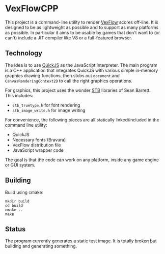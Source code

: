 # VexFlowCPP

This project is a command-line utility to render
[VexFlow](https://github.com/vexflow/vexflow) scores off-line. It is designed to
be as lightweight as possible and to support as many platforms as possible. In
particular it aims to be usable by games that don't want to (or can't) include a
JIT compiler like V8 or a full-featured browser.

## Technology

The idea is to use [QuickJS](https://bellard.org/quickjs/) as the JavaScript
interpreter. The main program is a C++ application that integrates QuickJS with
various simple in-memory graphics drawing functions, then stubs out `document`
and `CanvasRenderingContext2D` to call the right graphics operations.

For graphics, this project uses the wonder [STB](https://github.com/nothings/stb/)
libraries of Sean Barrett. This includes:
* `stb_truetype.h` for font rendering
* `stb_image_write.h` for image writing

For convenience, the following pieces are all statically linked/included in the
command line utility:
* QuickJS
* Necessary fonts (Bravura)
* VexFlow distribution file
* JavaScript wrapper code

The goal is that the code can work on any platform, inside any game engine or
GUI system.

## Building

Build using cmake:

    mkdir build
    cd build
    cmake ..
    make

## Status

The program currently generates a static test image. It is totally broken but building and generating something.

